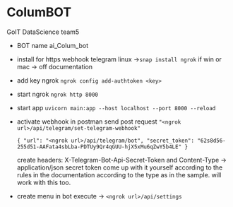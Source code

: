 # ColumBOT
 GoIT DataScience team5
- BOT name ai_Colum_bot

- install for https webhook telegram linux ->`snap install ngrok` if win or mac -> off documentation
- add key ngrok `ngrok config add-authtoken <key>`
- start ngrok `ngrok http 8000`
- start app `uvicorn main:app --host localhost --port 8000 --reload`
- activate webhook in postman send post request `"<ngrok url>/api/telegram/set-telegram-webhook"`

   `{
    "url": "<ngrok url>/api/telegram/bot",
    "secret_token": "62s8d56-255d51-AAFata4sbLba-PDTUy9Qr4qGUU-hjX5xMu6qZwY5b4LE"
    }`

    create headers: X-Telegram-Bot-Api-Secret-Token and Content-Type -> application/json
    secret token come up with it yourself according to the rules in the documentation according to the type as in the sample. will work with this too.

- create menu in bot execute -> `<ngrok url>/api/settings`